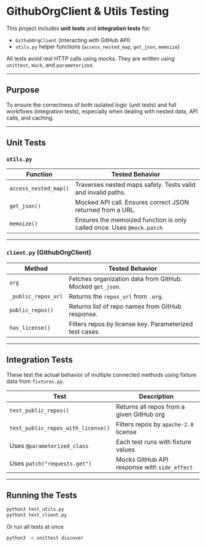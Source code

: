 # GithubOrgClient & Utils Testing

This project includes **unit tests** and **integration tests** for:
- `GithubOrgClient` (interacting with GitHub API)
- `utils.py` helper functions (`access_nested_map`, `get_json`, `memoize`)

All tests avoid real HTTP calls using mocks. They are written using `unittest`, `mock`, and `parameterized`.

---

## Purpose

To ensure the correctness of both isolated logic (unit tests) and full workflows (integration tests), especially when dealing with nested data, API calls, and caching.

---

## Unit Tests

### `utils.py`

| Function | Tested Behavior |
|----------|-----------------|
| `access_nested_map()` | Traverses nested maps safely. Tests valid and invalid paths. |
| `get_json()` | Mocked API call. Ensures correct JSON returned from a URL. |
| `memoize()` | Ensures the memoized function is only called once. Uses `@mock.patch` |

---

### `client.py` (GithubOrgClient)

| Method | Tested Behavior |
|--------|-----------------|
| `org` | Fetches organization data from GitHub. Mocked `get_json`. |
| `_public_repos_url` | Returns the `repos_url` from `.org`. |
| `public_repos()` | Returns list of repo names from GitHub response. |
| `has_license()` | Filters repos by license key. Parameterized test cases. |

---

## Integration Tests

These test the actual behavior of multiple connected methods using fixture data from `fixtures.py`.

| Test | Description |
|------|-------------|
| `test_public_repos()` | Returns all repos from a given GitHub org |
| `test_public_repos_with_license()` | Filters repos by `apache-2.0` license |
| Uses `@parameterized_class` | Each test runs with fixture values |
| Uses `patch("requests.get")` | Mocks GitHub API response with `side_effect` |

---

## Running the Tests

```bash
python3 test_utils.py
python3 test_client.py

```
Or run all tests at once
```bash
python3 -m unittest discover
````